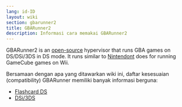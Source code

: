 ```yaml
---
lang: id-ID
layout: wiki
section: gbarunner2
title: GBARunner2
description: Informasi cara memakai GBARunner2
---
```


GBARunner2 is an [open-source](https://github.com/Gericom/GBARunner2) hypervisor that runs GBA games on DS/DSi/3DS in DS mode. It runs similar to [Nintendont](https://github.com/FIX94/Nintendont) does for running GameCube games on Wii.

Bersamaan dengan apa yang ditawarkan wiki ini, daftar kesesuaian (compatibility) GBARunner memiliki banyak informasi berguna:
- [Flashcard DS](https://wiki.gbatemp.net/wiki/GBARunner2)
- [DSi/3DS](https://wiki.gbatemp.net/wiki/GBARunner2/DSi_3DS_Compatibility_List)
